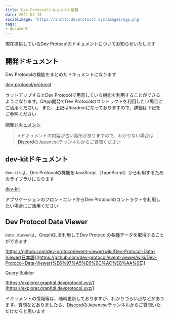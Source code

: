 ```yaml
---
title: Dev Protocolドキュメント情報
date: 2021-02-15
socialImage: 'https://initto.devprotocol.xyz/images/ogp.png'
tags:
- document
---
```

現在提供しているDev Protocolのドキュメントについてお知らせいたします

## 開発ドキュメント

Dev Protocolの機能をまとめたドキュメントになります

[dev-protocol/protocol](https://github.com/dev-protocol/protocol/blob/main/README.md)

セットアップするとDev Protocolで用意している機能を利用することができるようになります。DApp開発でDev Protocolのコントラクトを利用したい場合にご活用ください。
また、上記はReadmeになっておりますので、詳細は下記をご参照ください

[開発ドキュメント](https://docs.devprotocol.xyz/dev-protocol/)

> ※ドキュメントの内容が古い箇所がありますので、わかりない場合は[Discord](https://discord.gg/VwJp4KM)のJapaneseチャンネルからご質問ください

## dev-kitドキュメント

`dev-kit`は、Dev Protocolの機能をJavaScript（TypeScript）から利用するためのライブラリになります

[dev-kit](https://www.npmjs.com/package/@devprotocol/dev-kit)

アプリケーションのフロントエンドからDev Protocolのコントラクトを利用したい場合にご活用ください

## Dev Protocol Data Viewer

`Data Viewer`は、GraphQLを利用してDev Protocolの各種データを取得することができます

[https://github.com/dev-protocol/event-viewer/wiki/Dev-Protocol-Data-Viewer(日本語)](https://github.com/dev-protocol/event-viewer/wiki/Dev-Protocol-Data-Viewer(%E6%97%A5%E6%9C%AC%E8%AA%9E))

Query Builder

[https://explorer.graphql.devprotocol.xyz/](https://explorer.graphql.devprotocol.xyz/)

ドキュメントの情報等は、随時更新しておりますが、わかりづらい点などがあります。質問などありましたら、[Discord](https://discord.gg/VwJp4KM)のJapaneseチャンネルからご質問いただけたらと思います
